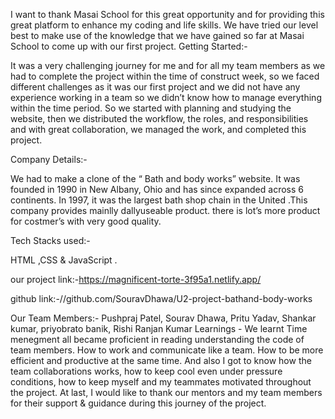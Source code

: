 I want to thank Masai School for this great opportunity and for providing this great platform to enhance my coding and life skills.
We have tried our level best to make use of the knowledge that we have gained so far at Masai School to come up with our first project.
Getting Started:-

It was a very challenging journey for me and for all my team members as we had to complete the project within the time of construct week, so we faced different challenges as it was our first project and we did not have any experience working in a team so we didn’t know how to manage everything within the time period. So we started with planning and studying the website, then we distributed the workflow, the roles, and responsibilities and with great collaboration, we managed the work, and completed this project.

Company Details:-

We had to make a clone of the “ Bath and body works” website. It was founded in 1990 in New Albany, Ohio and has since expanded across 6 continents. In 1997, it was the largest bath shop chain in the United .This company provides mainlly dallyuseable product. there is lot’s more product for costmer’s with very good quality.

Tech Stacks used:-

HTML ,CSS & JavaScript .

our project link:-https://magnificent-torte-3f95a1.netlify.app/

github link:-//github.com/SouravDhawa/U2-project-bathand-body-works

Our Team Members:-
Pushpraj Patel,
Sourav Dhawa,
Pritu Yadav,
Shankar kumar,
priyobrato banik,
Rishi Ranjan Kumar
Learnings -
We learnt Time menegment all became proficient in reading understanding the code of team members.
How to work and communicate like a team.
How to be more efficient and productive at the same time.
And also I got to know how the team collaborations works, how to keep cool even under pressure conditions, how to keep myself and my teammates motivated throughout the project.
At last, I would like to thank our mentors and my team members for their support & guidance during this journey of the project.

